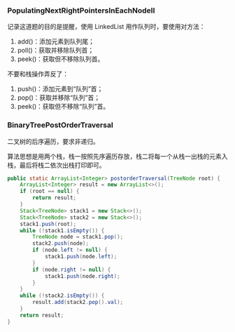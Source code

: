 ### PopulatingNextRightPointersInEachNodeII
记录这道题的目的是提醒，使用 LinkedList 用作队列时，要使用对方法：
1. add()：添加元素到队列尾；
1. poll()：获取并移除队列首；
1. peek()：获取但不移除队列首。

不要和栈操作弄反了：
1. push()：添加元素到“队列”首；
1. pop()：获取并移除“队列”首；
1. peek()：获取但不移除“队列”首。
### BinaryTreePostOrderTraversal
二叉树的后序遍历，要求非递归。  

算法思想是用两个栈，栈一按照先序遍历存放，栈二将每一个从栈一出栈的元素入栈，最后将栈二依次出栈打印即可。
```java
public static ArrayList<Integer> postorderTraversal(TreeNode root) {
    ArrayList<Integer> result = new ArrayList<>();
    if (root == null) {
        return result;
    }
    Stack<TreeNode> stack1 = new Stack<>();
    Stack<TreeNode> stack2 = new Stack<>();
    stack1.push(root);
    while (!stack1.isEmpty()) {
        TreeNode node = stack1.pop();
        stack2.push(node);
        if (node.left != null) {
            stack1.push(node.left);
        }
        if (node.right != null) {
            stack1.push(node.right);
        }
    }
    while (!stack2.isEmpty()) {
        result.add(stack2.pop().val);
    }
    return result;
}
```